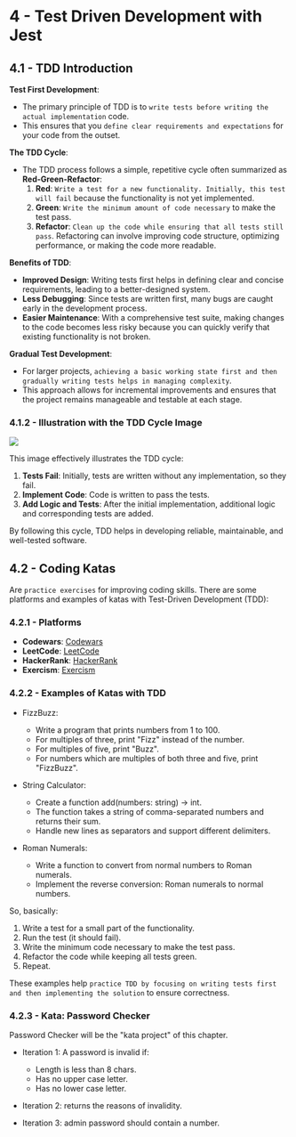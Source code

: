 # 4 - Test Driven Development with Jest

## 4.1 - TDD Introduction

**Test First Development**:

- The primary principle of TDD is to `write tests before writing the actual implementation` code.
- This ensures that you `define clear requirements and expectations` for your code from the outset.

**The TDD Cycle**:

- The TDD process follows a simple, repetitive cycle often summarized as **Red-Green-Refactor**:
  1.  **Red**: `Write a test for a new functionality. Initially, this test will fail` because the functionality is not yet implemented.
  2.  **Green**: `Write the minimum amount of code necessary` to make the test pass.
  3.  **Refactor**: `Clean up the code while ensuring that all tests still pass`. Refactoring can involve improving code structure, optimizing performance, or making the code more readable.

**Benefits of TDD**:

- **Improved Design**: Writing tests first helps in defining clear and concise requirements, leading to a better-designed system.
- **Less Debugging**: Since tests are written first, many bugs are caught early in the development process.
- **Easier Maintenance**: With a comprehensive test suite, making changes to the code becomes less risky because you can quickly verify that existing functionality is not broken.

**Gradual Test Development**:

- For larger projects, `achieving a basic working state first and then gradually writing tests helps in managing complexity`.
- This approach allows for incremental improvements and ensures that the project remains manageable and testable at each stage.

### 4.1.2 - Illustration with the TDD Cycle Image

![](https://i.imgur.com/I338nsI.png)

This image effectively illustrates the TDD cycle:

1. **Tests Fail**: Initially, tests are written without any implementation, so they fail.
2. **Implement Code**: Code is written to pass the tests.
3. **Add Logic and Tests**: After the initial implementation, additional logic and corresponding tests are added.

By following this cycle, TDD helps in developing reliable, maintainable, and well-tested software.

## 4.2 - Coding Katas

Are `practice exercises` for improving coding skills. There are some platforms and examples of katas with Test-Driven Development (TDD):

### 4.2.1 - Platforms

- **Codewars**: [Codewars](https://www.codewars.com/)
- **LeetCode**: [LeetCode](https://leetcode.com/)
- **HackerRank**: [HackerRank](https://www.hackerrank.com/)
- **Exercism**: [Exercism](https://exercism.io/)

### 4.2.2 - Examples of Katas with TDD

- FizzBuzz:

  - Write a program that prints numbers from 1 to 100.
  - For multiples of three, print "Fizz" instead of the number.
  - For multiples of five, print "Buzz".
  - For numbers which are multiples of both three and five, print "FizzBuzz".

- String Calculator:

  - Create a function add(numbers: string) -> int.
  - The function takes a string of comma-separated numbers and returns their sum.
  - Handle new lines as separators and support different delimiters.

- Roman Numerals:
  - Write a function to convert from normal numbers to Roman numerals.
  - Implement the reverse conversion: Roman numerals to normal numbers.

So, basically:

1. Write a test for a small part of the functionality.
2. Run the test (it should fail).
3. Write the minimum code necessary to make the test pass.
4. Refactor the code while keeping all tests green.
5. Repeat.

These examples help `practice TDD by focusing on writing tests first and then implementing the solution` to ensure correctness.

### 4.2.3 - Kata: Password Checker

Password Checker will be the "kata project" of this chapter.

- Iteration 1:
  A password is invalid if:

  - Length is less than 8 chars.
  - Has no upper case letter.
  - Has no lower case letter.

- Iteration 2: returns the reasons of invalidity.

- Iteration 3: admin password should contain a number.
